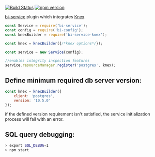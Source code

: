 [![Build Status](https://travis-ci.org/BohemiaInteractive/bi-service-knex.svg?branch=master)](https://travis-ci.org/BohemiaInteractive/bi-service-knex) [![npm version](https://badge.fury.io/js/bi-service-knex.svg)](https://www.npmjs.com/package/bi-service-knex)  

[bi-service](https://github.com/BohemiaInteractive/bi-service) plugin which integrates [Knex](https://github.com/tgriesser/knex)

```javascript
const Service = require('bi-service');
const config = require('bi-config');
const knexBuilder = require('bi-service-knex');

const knex = knexBuilder({/*knex options*/});

const service = new Service(config);

//enables integrity inspection features
service.resourceManager.register('postgres', knex);
```

Define minimum required db server version:
----------------------------------------
```javascript
const knex = knexBuilder({
    client: 'postgres',
    version: '10.5.0'
});
```

if the defined version requirement isn't satisfied, the service initialization
process will fail with an error.

SQL query debugging:
---------------------
```bash
> export SQL_DEBUG=1
> npm start
```
